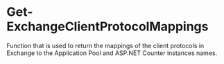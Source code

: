# Get-ExchangeClientProtocolMappings
Function that is used to return the mappings of the client protocols in Exchange to the Application Pool and ASP.NET Counter instances names.